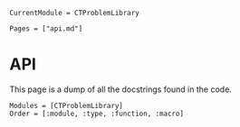 ```@meta
CurrentModule = CTProblemLibrary 
```

```@contents
Pages = ["api.md"]
```

# API
This page is a dump of all the docstrings found in the code. 

```@autodocs
Modules = [CTProblemLibrary]
Order = [:module, :type, :function, :macro]
```